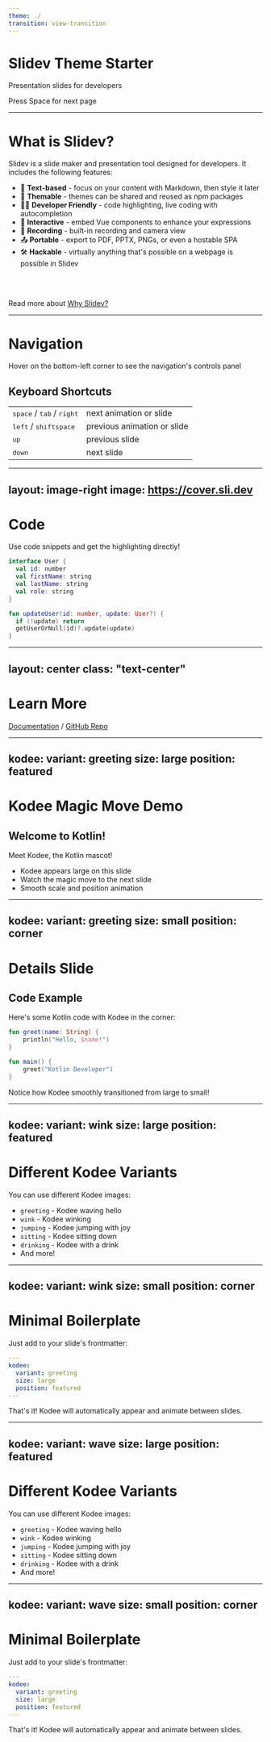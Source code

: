 ```yaml
---
theme: ./
transition: view-transition
---
```


# Slidev Theme Starter

Presentation slides for developers

<div class="pt-12">
  <span @click="$slidev.nav.next" class="px-2 py-1 rounded cursor-pointer" flex="~ justify-center items-center gap-2" hover="bg-white bg-opacity-10">
    Press Space for next page <div class="i-carbon:arrow-right inline-block"/>
  </span>
</div>

---

# What is Slidev?

Slidev is a slide maker and presentation tool designed for developers. It includes the following features:

- 📝 **Text-based** - focus on your content with Markdown, then style it later
- 🎨 **Themable** - themes can be shared and reused as npm packages
- 🧑‍💻 **Developer Friendly** - code highlighting, live coding with autocompletion
- 🤹 **Interactive** - embed Vue components to enhance your expressions
- 🎥 **Recording** - built-in recording and camera view
- 📤 **Portable** - export to PDF, PPTX, PNGs, or even a hostable SPA
- 🛠 **Hackable** - virtually anything that's possible on a webpage is possible in Slidev

<br>
<br>

Read more about [Why Slidev?](https://sli.dev/guide/why)

---

# Navigation

Hover on the bottom-left corner to see the navigation's controls panel

## Keyboard Shortcuts

|     |     |
| --- | --- |
| <kbd>space</kbd> / <kbd>tab</kbd> / <kbd>right</kbd> | next animation or slide |
| <kbd>left</kbd>  / <kbd>shift</kbd><kbd>space</kbd> | previous animation or slide |
| <kbd>up</kbd> | previous slide |
| <kbd>down</kbd> | next slide |

---
layout: image-right
image: https://cover.sli.dev
---

# Code

Use code snippets and get the highlighting directly!

```kotlin
interface User {
  val id: number
  val firstName: string
  val lastName: string
  val role: string
}

fun updateUser(id: number, update: User?) {
  if (!update) return
  getUserOrNull(id)?.update(update)
}
```

---
layout: center
class: "text-center"
---

# Learn More

[Documentation](https://sli.dev) / [GitHub Repo](https://github.com/slidevjs/slidev)

---
kodee:
  variant: greeting
  size: large
  position: featured
---

# Kodee Magic Move Demo

## Welcome to Kotlin!

Meet Kodee, the Kotlin mascot!

- Kodee appears large on this slide
- Watch the magic move to the next slide
- Smooth scale and position animation

---
kodee:
  variant: greeting
  size: small
  position: corner
---

# Details Slide

## Code Example

Here's some Kotlin code with Kodee in the corner:

```kotlin
fun greet(name: String) {
    println("Hello, $name!")
}

fun main() {
    greet("Kotlin Developer")
}
```

Notice how Kodee smoothly transitioned from large to small!

---
kodee:
  variant: wink
  size: large
  position: featured
---

# Different Kodee Variants

You can use different Kodee images:

- `greeting` - Kodee waving hello
- `wink` - Kodee winking
- `jumping` - Kodee jumping with joy
- `sitting` - Kodee sitting down
- `drinking` - Kodee with a drink
- And more!

---
kodee:
  variant: wink
  size: small
  position: corner
---

# Minimal Boilerplate

Just add to your slide's frontmatter:

```yaml
---
kodee:
  variant: greeting
  size: large
  position: featured
---
```

That's it! Kodee will automatically appear and animate between slides.

---
kodee:
  variant: wave
  size: large
  position: featured
---

# Different Kodee Variants

You can use different Kodee images:

- `greeting` - Kodee waving hello
- `wink` - Kodee winking
- `jumping` - Kodee jumping with joy
- `sitting` - Kodee sitting down
- `drinking` - Kodee with a drink
- And more!

---
kodee:
  variant: wave
  size: small
  position: corner
---

# Minimal Boilerplate

Just add to your slide's frontmatter:

```yaml
---
kodee:
  variant: greeting
  size: large
  position: featured
---
```

That's it! Kodee will automatically appear and animate between slides.
